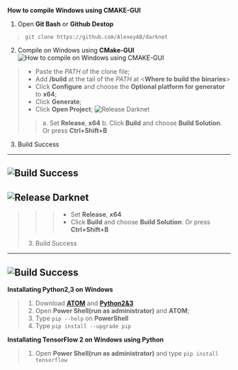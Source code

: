 **How to compile Windows using CMAKE-GUI**
1. Open **Git Bash** or **Github Destop**
 > `git clone https://github.com/AlexeyAB/darknet`
2. Compile on Windows using **CMake-GUI**
 ![How to compile on Windows using CMAKE-GUI](https://66.media.tumblr.com/865869bc79fb2a81ea69a189a7923094/af3a7a1d70f93c22-df/s540x810/3bd8dd820eb1221fe83edce3fce1dadda9f2ed61.png)

 >  * Paste the *PATH* of the clone file;
 >  * Add **/build** at the tail of the *PATH* at <**Where to build the binaries**>
 >  * Click **Configure** and choose the **Optional platform for generator** to **x64**;
 >  * Click **Generate**;
 >  * Click **Open Project**;
![Release Darknet](https://66.media.tumblr.com/7d7da4eae8af2012b39c573ab18ef7bf/af3a7a1d70f93c22-21/s540x810/58b0e47d79bba8c113b07b6669fd0c9b35f26066.png)
 >> a. Set **Release**, **x64**
 >> b. Click **Build** and choose **Build Solution**. Or press **Ctrl+Shift+B**
  3. Build Success 
 --- 
  ![Build Success](https://66.media.tumblr.com/820244e83ea77e4870ba0d8400f663e7/af3a7a1d70f93c22-d8/s540x810/05e4f238e2ef1c11edce8eff7e6e964f84a883d9.png)
 ---
  ![Release Darknet](https://66.media.tumblr.com/7d7da4eae8af2012b39c573ab18ef7bf/af3a7a1d70f93c22-21/s540x810/58b0e47d79bba8c113b07b6669fd0c9b35f26066.png)
 --- 
 >>> * Set **Release**, **x64**
 >>> * Click **Build** and choose **Build Solution**. Or press **Ctrl+Shift+B**
 > 3. Build Success 
---
![Build Success](https://66.media.tumblr.com/820244e83ea77e4870ba0d8400f663e7/af3a7a1d70f93c22-d8/s540x810/05e4f238e2ef1c11edce8eff7e6e964f84a883d9.png)
---
**Installating Python2,3 on Windows**
> 1. Download **[ATOM](https://atom.io/)** and **[Python2&3](https://www.python.org)**
> 2. Open **Power Shell(run as administrator)** and **ATOM**;
> 3. Type ``pip --help`` on **PowerShell** 
> 4. Type ``pip install --upgrade pip``

**Installating TensorFlow 2 on Windows using Python**
> 1. Open **Power Shell(run as administrator)** and type ``pip install tensorflow``

